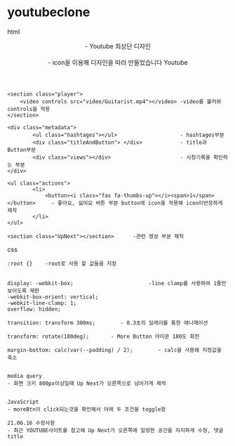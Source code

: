 # youtubeclone
html
    <header>                                               - Youtube 최상단 디자인 
        <div class="logo">                     
            <i class="fab fa-youtube"></i>                 - icon을 이용해 디자인을 따라 만들었습니다
            <span class="title">Youtube</span>
        </div>
        <div class="icons">
            <i class="far fa-thumbs-up"></i>
            <i class="fas fa-ellipsis-v"></i>
        </div>
    </header>
    
    <section class="player">
        <video controls src="video/Guitarist.mp4"></video> -video를 불러와 controls을 적용
    </section>
    
    <div class="metadata">
            <ul class="hashtages"></ul>                    - hashtages부분
            <div class="titleAndButton"> </div>            - title과 Button부분
            <div class="views"></div>                      - 시청기록을 확인하는 부분
    </div>

    <ul class="actions">                                   
            <li>         
                <button><i class="fas fa-thumbs-up"></i><span>1</span></button>     - 좋아요, 싫어요 버튼 부분 button에 icon을 적용해 icon이반응하게 제작
            </li>   
    </ul>
    
    <section class="UpNext"></section>      -관련 영상 부분 제작


css

    :root {}    -root로 사용 할 값들을 지정                                            

 
    display: -webkit-box;                        -line clamp를 사용하여 1줄만 보이도록 제한       
    -webkit-box-orient: vertical;
    -webkit-line-clamp: 1;
    overflow: hidden;
     
    transition: transform 300ms;        - 0.3초의 딜레이를 통한 애니매이션   
 
    transform: rotate(180deg);       - More Button 아이콘 180도 회전

    margin-bottom: calc(var(--padding) / 2);        - calc을 사용해 지정값을 축소


    media query
    - 화면 크키 800px이상일때 Up Next가 오른쪽으로 넘어가게 제작


    JavaScript
    - moreBtn이 click되는것을 확인해서 아래 두 조건을 toggle함

    21.06.16 수정사항
    - 최근 YOUTUBE사이트를 참고해 Up Next가 오른쪽에 일정한 공간을 차지하게 수정, 댓글 title 
